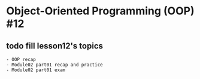 # Object-Oriented Programming (OOP) #12

## todo fill lesson12's topics

    - OOP recap
    - Module02 part01 recap and practice
    - Module02 part01 exam
